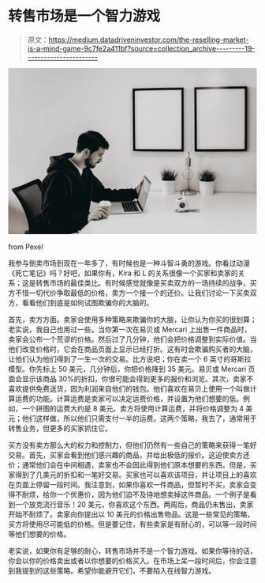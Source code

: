 # 转售市场是一个智力游戏

> 原文：<https://medium.datadriveninvestor.com/the-reselling-market-is-a-mind-game-9c7fe2a411bf?source=collection_archive---------19----------------------->

![](img/dd1f259e970f44fe7b3b8622b467f698.png)

from Pexel

我参与倒卖市场到现在一年多了，有时候也是一种斗智斗勇的游戏。你看过动漫《死亡笔记》吗？好吧，如果你有，Kira 和 L 的关系很像一个买家和卖家的关系；这是转售市场的最佳类比。有时候感觉就像是买卖双方的一场持续的战争，买方不惜一切代价争取最低的价格，卖方一个接一个的还价。让我们讨论一下买卖双方，看看他们到底是如何试图欺骗你的大脑的。

首先，卖方方面。卖家会使用多种策略来欺骗你的大脑，让你认为你买的很划算；老实说，我自己也用过一些。当你第一次在易贝或 Mercari 上出售一件商品时，卖家会公布一个荒谬的价格。然后过了几分钟，他们会把价格调整到实际价值。当他们改变价格时，它会在商品页面上显示已经打折。这有时会欺骗购买者的大脑，让他们认为他们得到了一生一次的交易。比方说吧；你在卖一个 6 英寸的哥斯拉模型。你先标上 50 美元，几分钟后，你把价格降到 35 美元。易贝或 Mercari 页面会显示该商品 30%的折扣，你很可能会得到更多的报价和浏览。其次，卖家不喜欢提供免费送货，因为利润来自他们的钱包。他们喜欢在易贝上使用一个叫做计算运费的功能。计算运费是卖家可以决定运费价格，并设置为他们想要的低。例如，一个拼图的运费大约是 8 美元。卖方将使用计算运费，并将价格调整为 4 美元；他们这样做，所以他们只需支付一半的运费。这两个策略，我去了，通常用于转售业务，但更多的买家抓住它。

买方没有卖方那么大的权力和控制力，但他们仍然有一些自己的策略来获得一笔好交易。首先，买家会看到他们感兴趣的商品，并给出极低的报价。这迫使卖方还价；通常他们会在中间相遇，卖家也不会因此得到他们原本想要的东西。但是，买家得到了几美元的折扣和一笔好交易。买家也可以喜欢该项目，并让项目上的喜欢在页面上停留一段时间。我注意到，如果你喜欢一件商品，但暂时不买，卖家会变得不耐烦，给你一个优惠价，因为他们迫不及待地想卖掉这件商品。一个例子是看到一个放克流行音乐！20 美元，你喜欢这个东西。两周后，商品仍未售出，卖家开始不耐烦了。卖家向你提出以 10 美元的价格出售物品。这是一些常见的策略，买方将使用尽可能低的价格。但是要记住，有些卖家是有耐心的，可以等一段时间等他们想要的价格。

老实说，如果你有足够的耐心，转售市场并不是一个智力游戏。如果你等待的话，你会以你的价格卖出或者以你想要的价格买入。在市场上呆一段时间后，你会注意到我提到的这些策略。希望你能避开它们，不要陷入在线智力游戏。